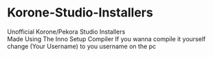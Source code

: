 # Korone-Studio-Installers
Unofficial Korone/Pekora Studio Installers  
Made Using The Inno Setup Compiler
If you wanna compile it yourself change (Your Username) to you username on the pc  
